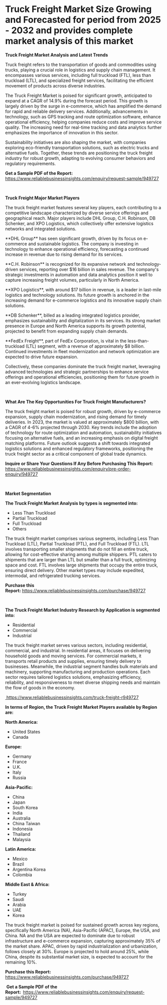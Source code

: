 <p><h1>Truck Freight Market Size Growing and Forecasted for period from 2025 - 2032 and provides complete market analysis of this market</h1></p><p><strong>Truck Freight Market Analysis and Latest Trends</strong></p>
<p><p>Truck freight refers to the transportation of goods and commodities using trucks, playing a crucial role in logistics and supply chain management. It encompasses various services, including full truckload (FTL), less than truckload (LTL), and specialized freight services, facilitating the efficient movement of products across diverse industries. </p><p>The Truck Freight Market is poised for significant growth, anticipated to expand at a CAGR of 14.9% during the forecast period. This growth is largely driven by the surge in e-commerce, which has amplified the demand for rapid and reliable delivery services. Additionally, advancements in technology, such as GPS tracking and route optimization software, enhance operational efficiency, helping companies reduce costs and improve service quality. The increasing need for real-time tracking and data analytics further emphasizes the importance of innovation in this sector. </p><p>Sustainability initiatives are also shaping the market, with companies exploring eco-friendly transportation solutions, such as electric trucks and alternative fuels. Together, these trends are positioning the truck freight industry for robust growth, adapting to evolving consumer behaviors and regulatory requirements.</p></p>
<p><strong>Get a Sample PDF of the Report:&nbsp;</strong> <a href="https://www.reliablebusinessinsights.com/enquiry/request-sample/949727?utm_campaign=3131&utm_medium=2&utm_source=Github&utm_content=ia&utm_term=17042025&utm_id=truck-freight">https://www.reliablebusinessinsights.com/enquiry/request-sample/949727</a></p>
<p>&nbsp;</p>
<p><strong>Truck Freight Major Market Players</strong></p>
<p><p>The truck freight market features several key players, each contributing to a competitive landscape characterized by diverse service offerings and geographical reach. Major players include DHL Group, C.H. Robinson, DB Schenker, and XPO Logistics, which collectively offer extensive logistics networks and integrated solutions.</p><p>**DHL Group** has seen significant growth, driven by its focus on e-commerce and sustainable logistics. The company is investing in technology to enhance operational efficiency, forecasting a continued increase in revenue due to rising demand for its services.</p><p>**C.H. Robinson** is recognized for its expansive network and technology-driven services, reporting over $16 billion in sales revenue. The company's strategic investments in automation and data analytics position it well to capture increasing freight volumes, particularly in North America.</p><p>**XPO Logistics**, with around $17 billion in revenue, is a leader in last-mile logistics and technology solutions. Its future growth is anchored in the increasing demand for e-commerce logistics and its innovative supply chain solutions. </p><p>**DB Schenker**, billed as a leading integrated logistics provider, emphasizes sustainability and digitalization in its services. Its strong market presence in Europe and North America supports its growth potential, projected to benefit from expanding supply chain demands.</p><p>**FedEx Freight**, part of FedEx Corporation, is vital in the less-than-truckload (LTL) segment, with a revenue of approximately $8 billion. Continued investments in fleet modernization and network optimization are expected to drive future expansion.</p><p>Collectively, these companies dominate the truck freight market, leveraging advanced technologies and strategic partnerships to enhance service offerings and operational efficiencies, positioning them for future growth in an ever-evolving logistics landscape.</p></p>
<p>&nbsp;</p>
<p><strong>What Are The Key Opportunities For Truck Freight Manufacturers?</strong></p>
<p><p>The truck freight market is poised for robust growth, driven by e-commerce expansion, supply chain modernization, and rising demand for timely deliveries. In 2023, the market is valued at approximately $800 billion, with a CAGR of 4-6% projected through 2030. Key trends include the adoption of technology for route optimization and automation, sustainability initiatives focusing on alternative fuels, and an increasing emphasis on digital freight matching platforms. Future outlook suggests a shift towards integrated logistics solutions and enhanced regulatory frameworks, positioning the truck freight sector as a critical component of global trade dynamics.</p></p>
<p><strong>Inquire or Share Your Questions If Any Before Purchasing This Report:</strong> <a href="https://www.reliablebusinessinsights.com/enquiry/pre-order-enquiry/949727?utm_campaign=3131&utm_medium=2&utm_source=Github&utm_content=ia&utm_term=17042025&utm_id=truck-freight">https://www.reliablebusinessinsights.com/enquiry/pre-order-enquiry/949727</a></p>
<p>&nbsp;</p>
<p><strong>Market Segmentation</strong></p>
<p><strong>The Truck Freight Market Analysis by types is segmented into:</strong></p>
<p><ul><li>Less Than Truckload</li><li>Partial Truckload</li><li>Full Truckload</li><li>Others</li></ul></p>
<p><p>The truck freight market comprises various segments, including Less Than Truckload (LTL), Partial Truckload (PTL), and Full Truckload (FTL). LTL involves transporting smaller shipments that do not fill an entire truck, allowing for cost-effective sharing among multiple shippers. PTL caters to shipments that are larger than LTL but smaller than a full truck, optimizing space and cost. FTL involves large shipments that occupy the entire truck, ensuring direct delivery. Other market types may include expedited, intermodal, and refrigerated trucking services.</p></p>
<p><strong>Purchase this Report:&nbsp;</strong><a href="https://www.reliablebusinessinsights.com/purchase/949727?utm_campaign=3131&utm_medium=2&utm_source=Github&utm_content=ia&utm_term=17042025&utm_id=truck-freight">https://www.reliablebusinessinsights.com/purchase/949727</a></p>
<p>&nbsp;</p>
<p><strong>The Truck Freight Market Industry Research by Application is segmented into:</strong></p>
<p><ul><li>Residential</li><li>Commercial</li><li>Industrial</li></ul></p>
<p><p>The truck freight market serves various sectors, including residential, commercial, and industrial. In residential areas, it focuses on delivering household goods and moving services. For commercial markets, it transports retail products and supplies, ensuring timely delivery to businesses. Meanwhile, the industrial segment handles bulk materials and machinery, supporting manufacturing and production operations. Each sector requires tailored logistics solutions, emphasizing efficiency, reliability, and responsiveness to meet diverse shipping needs and maintain the flow of goods in the economy.</p></p>
<p><a href="https://www.reliablebusinessinsights.com/truck-freight-r949727?utm_campaign=3131&utm_medium=2&utm_source=Github&utm_content=ia&utm_term=17042025&utm_id=truck-freight">&nbsp;https://www.reliablebusinessinsights.com/truck-freight-r949727</a></p>
<p><strong>In terms of Region, the Truck Freight Market Players available by Region are:</strong></p>
<p>
    <p> <strong> North America: </strong>
        <ul>
            <li>United States</li>
            <li>Canada</li>
        </ul>
        </p> 
    <p> <strong> Europe: </strong>
        <ul>
            <li>Germany</li>
            <li>France</li>
            <li>U.K.</li>
            <li>Italy</li>
            <li>Russia</li>
        </ul>
        </p> 
    <p> <strong> Asia-Pacific: </strong>
        <ul>
            <li>China</li>
            <li>Japan</li>
            <li>South Korea</li>
            <li>India</li>
            <li>Australia</li>
            <li>China Taiwan</li>
            <li>Indonesia</li>
            <li>Thailand</li>
            <li>Malaysia</li>
        </ul>
        </p> 
    <p> <strong> Latin America: </strong>
        <ul>
            <li>Mexico</li>
            <li>Brazil</li>
            <li>Argentina Korea</li>
            <li>Colombia</li>
        </ul>
        </p> 
    <p> <strong> Middle East & Africa: </strong>
        <ul>
            <li>Turkey</li>
            <li>Saudi</li>
            <li>Arabia</li>
            <li>UAE</li>
            <li>Korea</li>
        </ul>
    </p>
    </p>
<p><p>The truck freight market is poised for sustained growth across key regions, specifically North America (NA), Asia-Pacific (APAC), Europe, the USA, and China. NA and the USA are expected to dominate due to robust infrastructure and e-commerce expansion, capturing approximately 35% of the market share. APAC, driven by rapid industrialization and urbanization, follows closely at 30%. Europe is projected to hold around 25%, while China, despite its substantial market size, is expected to account for the remaining 10%.</p></p>
<p><strong>Purchase this Report: </strong><a href="https://www.reliablebusinessinsights.com/purchase/949727?utm_campaign=3131&utm_medium=2&utm_source=Github&utm_content=ia&utm_term=17042025&utm_id=truck-freight">https://www.reliablebusinessinsights.com/purchase/949727</a></p>
<p>&nbsp;<strong>Get a Sample PDF of the Report:&nbsp;&nbsp;</strong><a href="https://www.reliablebusinessinsights.com/enquiry/request-sample/949727?utm_campaign=3131&utm_medium=2&utm_source=Github&utm_content=ia&utm_term=17042025&utm_id=truck-freight">https://www.reliablebusinessinsights.com/enquiry/request-sample/949727</a></p>
<p><strong></strong></p>
<p><p></p><p></p><p></p></p>